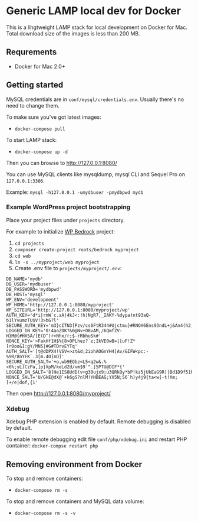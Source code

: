 # Generic LAMP local dev for Docker

This is a lihgtweight LAMP stack for local development on Docker for Mac. Total download size of the images is less than 200 MB.

## Requrements

- Docker for Mac 2.0+

## Getting started

MySQL credentials are in `conf/mysql/credentials.env`. Usually there's no need to change them.

To make sure you've got latest images:
- `docker-compose pull`

To start LAMP stack:
- `docker-compose up -d`

Then you can browse to http://127.0.0.1:8080/

You can use MySQL clients like mysqldump, mysql CLI and Sequel Pro on `127.0.0.1:3306`.

Example: `mysql -h127.0.0.1 -umydbuser -pmydbpwd mydb`

### Example WordPress project bootstrapping

Place your project files under `projects` directory.

For example to initialize [WP Bedrock](https://roots.io/bedrock/docs/installing-bedrock/) project:
1. `cd projects`
1. `composer create-project roots/bedrock myproject`
1. `cd web`
1. `ln -s ../myproject/web myproject`
1. Create .env file to `projects/myproject/.env`:

```
DB_NAME='mydb'
DB_USER='mydbuser'
DB_PASSWORD='mydbpwd'
DB_HOST='mysql'
WP_ENV='development'
WP_HOME='http://127.0.0.1:8080/myproject'
WP_SITEURL='http://127.0.0.1:8080/myproject/wp'
AUTH_KEY='d*i|rmW`c.sA|4kJ<:!h)NgR7,_IAKY-%dypa)nt93aQ-b1lYvumzTU$V!3>bG?l'
SECURE_AUTH_KEY='m3}cITN3[Pzv/cs6FtR344#Ujctmu}#RNOX6Ens93ndL+j&An4(h2;_{7WMFR:3n'
LOGGED_IN_KEY='0!4aoZOK?&0@Nv+O8vAM,/6QmfZV-H}M@{#HXSA/[E(D^)r>Nhx/r;$-rRbhuSk#'
NONCE_KEY='>FakHf1H$%{8>OPLhez?`z;IkVE0wB=[[uF!Z*[rOoo&I:gY/MN5|#G#TDrvEYTq'
AUTH_SALT='[t@dDPX4!VSV=>zt&d;2iohAOGnYH4]Av/&IFW<pc:-%9R/8nYFK`.3[m.4O]nD]'
SECURE_AUTH_SALT='+o,wb9EQbz<L5<q2w&.%<6%;yL)CzPa,]p}XpM/keLdZd/vm$9`^.]5PTU@DIF*{'
LOGGED_IN_SALT='8]He1IS8UdD(v+g30ujx9;u3QRkQy*bP!kz5jUkEaG9R)|Bd1D9f51h0+`wqLr!5'
NONCE_SALT='U/GkE@dX@`+k6gS?nlM!YHBEAG;YX5N;S6`h)y4j9{ta<w[-t!Xm;[+/e|dof,{1'
```

Then open http://127.0.0.1:8080/myproject/

### Xdebug

Xdebug PHP extension is enabled by default. Remote debugging is disabled by default.

To enable remote debugging edit file `conf/php/xdebug.ini` and restart PHP container: `docker-compse restart php`

## Removing environment from Docker

To stop and remove containers:
- `docker-compose rm -s`

To stop and remove containers and MySQL data volume:
- `docker-compose rm -s -v`

